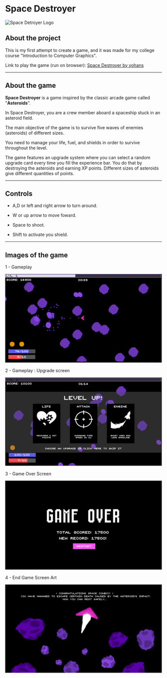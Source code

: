 # Space Destroyer

<img src="file:///C:/Users/Usu%C3%A1rio/Pictures/Space%20Destroyer/Space%20Destroyer%20Logo%20Title.png" title="Space Destroyer Logo" alt="Space Detroyer Logo" data-align="center">

## About the project

This is my first attempt to create a game, and it was made for my college course "Introduction to Computer Graphics".

Link to play the game (run on browser): [Space Destroyer by yohans](https://y0hans.itch.io/space-destroyer)

---

## About the game

**Space Destroyer** is a game inspired by the classic arcade game called "**Asteroids**".

In Space Destroyer, you are a crew member aboard a spaceship stuck in an asteroid field.

The main objective of the game is to survive five waves of enemies (asteroids) of different sizes.

You need to manage your life, fuel, and shields in order to survive throughout the level.

The game features an upgrade system where you can select a random upgrade card every time you fill the experience bar. You do that by destroying the asteroids and earning XP points. Different sizes of asteroids give different quantities of points.



---

## Controls

- A,D or left and right arrow to turn around.

- W or up arrow to move foward.

- Space to shoot.

- Shift to activate you shield.
  
  

---

## Images of the game

1 - Gameplay

<img title="Gameplay Screenshot" src="gameplay_images/gameplay_screenshot3.png" alt="Gameplay Screenshot" data-align="center">

2 - Gameplay : Upgrade screen

<img title="Upgrade System" src="gameplay_images/gameplay_screenshot1.png" alt="Upgrade System Screenshot" data-align="center">

3 - Game Over Screen

<img src="gameplay_images/gameplay_screenshot4.png" title="Game Over Screen" alt="Game Over Screenshot" data-align="center">

4 - End Game Screen Art

<img src="/gameplay_images/sd%20end%20game%20art.png" title="Congratulations Screen" alt="Congratulations Screenshot" data-align="center">



